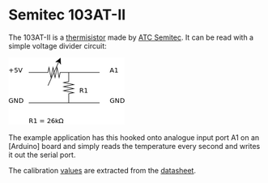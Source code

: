 Semitec 103AT-II
================

The 103AT-II is a [thermisistor] made by [ATC Semitec]. It
can be read with a simple voltage divider circuit:

![Sensor Circuit](https://github.com/wwaites/thermo/blob/master/thermo-sensor.png?raw=true)

The example application has this hooked onto analogue input
port A1 on an [Arduino] board and simply reads the temperature
every second and writes it out the serial port.

The calibration [values] are extracted from the [datasheet].

[ATC Semitec]: http://www.atcsemitec.co.uk/
[thermisistor]: http://www.atcsemitec.co.uk/at_thermistors.html
[values]: semitec-103at.tsv
[datasheet]: http://www.atcsemitec.co.uk/pdfdocs/103at-11_thermistors.pdf
